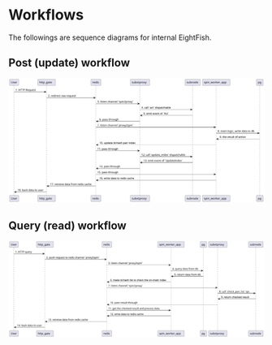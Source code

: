 # Workflows

The followings are sequence diagrams for internal EightFish.

## Post (update) workflow

![](https://raw.githubusercontent.com/eightfish-org/eightfish_assets/master/ef_seq_write.svg)



## Query (read) workflow

![](https://raw.githubusercontent.com/eightfish-org/eightfish_assets/master/ef_seq_query.svg)


